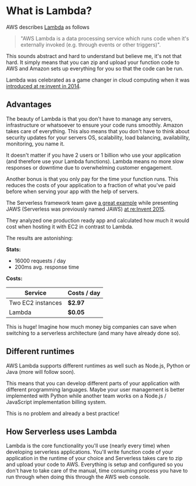 # What is Lambda?

AWS describes [Lambda](https://aws.amazon.com/lambda/details/) as follows

> "AWS Lambda is a data processing service which runs code when it's externally invoked (e.g. through events or other triggers)".

This sounds abstract and hard to understand but believe me, it's not that hard. It simply means that you can zip and upload your function code to AWS and Amazon sets up everything for you so that the code can be run.

Lambda was celebrated as a game changer in cloud computing when it was [introduced at re:invent in 2014](https://www.youtube.com/watch?v=9eHoyUVo-yg).

## Advantages

The beauty of Lambda is that you don't have to manage any servers, infrastructure or whatsoever to ensure your code runs smoothly. Amazon takes care of everything. This also means that you don't have to think about security updates for your servers OS, scalability, load balancing, availability, monitoring, you name it.

It doesn't matter if you have 2 users or 1 billion who use your application (and therefore use your Lambda functions). Lambda means no more slow responses or downtime due to overwhelming customer engagement.

Another bonus is that you only pay for the time your function runs. This reduces the costs of your application to a fraction of what you've paid before when serving your app with the help of servers.

The Serverless framework team gave [a great example](https://twitter.com/arethoseclams/status/651841396970754048) while presenting JAWS (Serverless was previously named JAWS) [at re:Invent 2015](https://www.youtube.com/watch?v=D_U6luQ6I90).

They analyzed one production ready app and calculated how much it would cost when hosting it with EC2 in contrast to Lambda.

The results are astonishing:

**Stats:**

- 16000 requests / day
- 200ms avg. response time

**Costs:**

| Service | Costs / day |
| --- | --- |
| Two EC2 instances | **$2.97** |
| Lambda | **$0.05** |

This is huge! Imagine how much money big companies can save when switching to a serverless architecture (and many have already done so).

## Different runtimes

AWS Lambda supports different runtimes as well such as Node.js, Python or Java (more will follow soon).

This means that you can develop different parts of your application with different programming languages. Maybe your user management is better implemented with Python while another team works on a Node.js / JavaScript implementation billing system.

This is no problem and already a best practice!

## How Serverless uses Lambda

Lambda is the core functionality you'll use (nearly every time) when developing serverless applications. You'll write function code of your application in the runtime of your choice and Serverless takes care to zip and upload your code to AWS. 
Everything is setup and configured so you don't have to take care of the manual, time consuming process you have to run through when doing this through the AWS web console.
